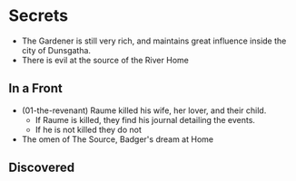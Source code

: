 # Secrets

- The Gardener is still very rich, and maintains great influence
  inside the city of Dunsgatha.
- There is evil at the source of the River Home

## In a Front

- (01-the-revenant) Raume killed his wife, her lover, and their child.
  - If Raume is killed, they find his journal detailing the events.
  - If he is not killed they do not
- The omen of The Source, Badger's dream at Home

## Discovered
